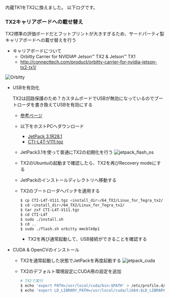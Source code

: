 内蔵TK1をTX2に換えました。
以下ログです。

### TX2キャリアボードへの載せ替え

TX2標準の評価ボードだとフットプリントが大きすぎるため、サードパーティ製キャリアボードへの載せ替えを行う

- キャリアボードについて
  - Orbitty Carrier for NVIDIA® Jetson™ TX2 & Jetson™ TX1
  - http://connecttech.com/product/orbitty-carrier-for-nvidia-jetson-tx2-tx1/

![Orbitty](http://connecttech.com/wp-content/uploads/images/product-images/ASG003/ASG003_Orbitty-AngleA-600x433.jpg)

- USBを有効化

  TX2は回路保護のため？カスタムボードでUSBが無効になっているのでブートローダを書き換えてUSBを有効にする
  - [参考ページ](http://connecttech.com/resource-center/cti-l4t-nvidia-jetson-board-support-package-release-notes/)
  - 以下をホストPCへダウンロード
    - [JetPack 3.1R28.1](https://drive.google.com/open?id=1DdvjVXYouBSXU0CQmPY_ofy2s5rMAxeF)
    - [CTI-L4T-V111.tgz](https://drive.google.com/open?id=19nGud4UmyTPUO3bxwb_5zWrlwcsevgOG)
  - JetPack3.1を使って普通にTX2の初期化を行う
    ![jetpack_flash_os](https://user-images.githubusercontent.com/1901008/37550505-be1e17a4-29d1-11e8-8cfb-e126746fd091.png)
  - TX2のUbuntuの起動まで確認したら、TX2を再びRecovery modeにする
  - JetPackのインストールディレクトリへ移動する
  - TX2のブートローダへパッチを適用する

    ```bash
    $ cp CTI-L4T-V111.tgz <install_dir>/64_TX2/Linux_for_Tegra_tx2/
    $ cd <install_dir>/64_TX2/Linux_for_Tegra_tx2/
    $ tar zxf CTI-L4T-V111.tgz
    $ cd CTI-L4T
    $ sudo ./install.sh
    $ cd ..
    $ sudo ./flash.sh orbitty mmcblk0p1
    ```

    - TX2を再び通常起動して、USB接続ができることを確認する

- CUDA & OpenCVのインストール
  - TX2を通常起動した状態でJetPackを再度起動する
  ![jetpack_cuda](https://user-images.githubusercontent.com/1901008/37550577-ee846820-29d2-11e8-9eef-380f7a8b4019.png)
  - TX2のデフォルト環境設定にCUDA用の設定を追加

    ```bash
    # TX2で実行
    $ echo 'export PATH=/usr/local/cuda/bin:$PATH' > /etc/profile.d/cuda.sh
    $ echo 'export LD_LIBRARY_PATH=/usr/local/cuda/lib64:$LD_LIBRARY_PATH' >> /etc/profile.d/cuda.sh
    ```
